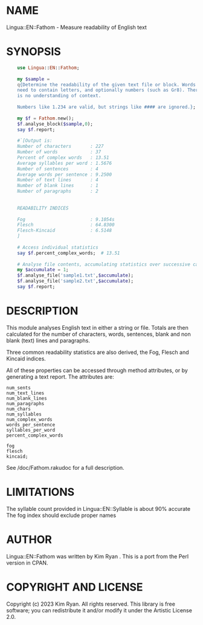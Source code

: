 NAME
====

Lingua::EN::Fathom - Measure readability of English text

SYNOPSIS
========

```raku
    use Lingua::EN::Fathom;
    
    my $sample =
    q{Determine the readability of the given text file or block. Words
    need to contain letters, and optionally numbers (such as Gr8). There
    is no understanding of context.
    
    Numbers like 1.234 are valid, but strings like #### are ignored.};
    
    my $f = Fathom.new();
    $f.analyse_block($sample,0);
    say $f.report;
    
    #`[Output is:
    Number of characters       : 227
    Number of words            : 37
    Percent of complex words   : 13.51
    Average syllables per word : 1.5676
    Number of sentences        : 4
    Average words per sentence : 9.2500
    Number of text lines       : 4
    Number of blank lines      : 1
    Number of paragraphs       : 2
    
    
    READABILITY INDICES
    
    Fog                        : 9.1054s
    Flesch                     : 64.8300
    Flesch-Kincaid             : 6.5148
    ]
    
    # Access individual statistics
    say $f.percent_complex_words;  # 13.51
    
    # Analyse file contents, accumulating statistics over successive calls
    my $accumulate = 1;
    $f.analyse_file('sample1.txt',$accumulate);
    $f.analyse_file('sample2.txt',$accumulate);
    say $f.report;
```

DESCRIPTION
===========

This module analyses English text in either a string or file. Totals are
then calculated for the number of characters, words, sentences, blank
and non blank (text) lines and paragraphs.

Three common readability statistics are also derived, the Fog, Flesch and
Kincaid indices.

All of these properties can be accessed through method attributes, or by
generating a text report. The attributes are:    
 
    num_sents
    num_text_lines
    num_blank_lines
    num_paragraphs    
    num_chars
    num_syllables
    num_complex_words
    words_per_sentence
    syllables_per_word
    percent_complex_words
    
    fog
    flesch
    kincaid;   

See /doc/Fathom.rakudoc for a full description.

LIMITATIONS
===========

The syllable count provided in Lingua::EN::Syllable is about 90% accurate
The fog index should exclude proper names

AUTHOR
======

Lingua::EN::Fathom was written by Kim Ryan <kimryan at cpan dot org>.
This is a port from the Perl version in CPAN.

COPYRIGHT AND LICENSE
=====================

Copyright (c) 2023 Kim Ryan. All rights reserved.
This library is free software; you can redistribute it and/or modify it under the Artistic License 2.0.




